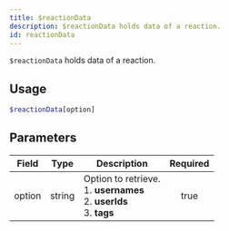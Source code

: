 ```yaml
---
title: $reactionData
description: $reactionData holds data of a reaction.
id: reactionData
---
```


`$reactionData` holds data of a reaction.

## Usage

```php
$reactionData[option]
```

## Parameters

| Field  | Type   | Description                                                                          | Required |
| ------ | ------ | ------------------------------------------------------------------------------------ | :------: |
| option | string | Option to retrieve. <br /> 1. **usernames** <br /> 2. **userIds** <br /> 3. **tags** |   true   |
